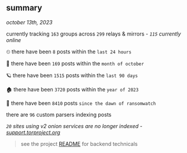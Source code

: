 
## summary
_october 13th, 2023_

currently tracking `163` groups across `299` relays & mirrors - _`115` currently online_

⏲ there have been `8` posts within the `last 24 hours`

🦈 there have been `169` posts within the `month of october`

🪐 there have been `1515` posts within the `last 90 days`

🏚 there have been `3720` posts within the `year of 2023`

🦕 there have been `8410` posts `since the dawn of ransomwatch`

there are `96` custom parsers indexing posts

_`20` sites using v2 onion services are no longer indexed - [support.torproject.org](https://support.torproject.org/onionservices/v2-deprecation/)_

> see the project [README](https://github.com/joshhighet/ransomwatch#ransomwatch--) for backend technicals
